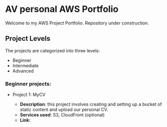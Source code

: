 # AV personal AWS Portfolio
Welcome to my AWS Project Portfolio. Repository under construction.
## Project Levels
The projects are categorized into three levels:
* Beginner
* Intermediate
* Advanced

### Beginner projects:
* Project 1: MyCV
  
  - **Description**: this project involves creating and setting up a bucket of static content and upload our personal CV.
  - **Services used**: S3, CloudFront (optional)
  - **Link:**
